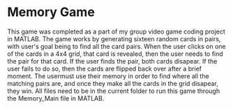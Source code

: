 # Memory Game
This game was completed as a part of my group video game coding project in MATLAB.
The game works by generating sixteen random cards in pairs, with user's goal being to find all the card pairs.
When the user clicks on one of the cards in a 4x4 grid, that card is revealed, then the user needs to find the pair for that card.
If the user finds the pair, both cards disapear. If the user fails to do so, then the cards are flipped back over after a brief moment.
The usermust use their memory in order to find where all the matching pairs are, and once they make all the cards in the grid disapear, they win.
All files need to be in the current folder to run this game through the Memory_Main file in MATLAB.
